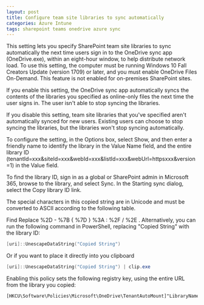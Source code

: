 ```yaml
---
layout: post
title: Configure team site libraries to sync automatically
categories: Azure Intune
tags: sharepoint teams onedrive azure sync
---
```


This setting lets you specify SharePoint team site libraries to sync automatically the next time users sign in to the OneDrive sync app (OneDrive.exe), within an eight-hour window, to help distribute network load. To use this setting, the computer must be running Windows 10 Fall Creators Update (version 1709) or later, and you must enable OneDrive Files On-Demand. This feature is not enabled for on-premises SharePoint sites.

If you enable this setting, the OneDrive sync app automatically syncs the contents of the libraries you specified as online-only files the next time the user signs in. The user isn't able to stop syncing the libraries.

If you disable this setting, team site libraries that you've specified aren't automatically synced for new users. Existing users can choose to stop syncing the libraries, but the libraries won't stop syncing automatically.

To configure the setting, in the Options box, select Show, and then enter a friendly name to identify the library in the Value Name field, and the entire library ID (tenantId=xxx&siteId=xxx&webId=xxx&listId=xxx&webUrl=httpsxxx&version=1) in the Value field.

To find the library ID, sign in as a global or SharePoint admin in Microsoft 365, browse to the library, and select Sync. In the Starting sync dialog, select the Copy library ID link.


The special characters in this copied string are in Unicode and must be converted to ASCII according to the following table.

Find	Replace
%2D	-
%7B	{
%7D	}
%3A	:
%2F	/
%2E	.
Alternatively, you can run the following command in PowerShell, replacing "Copied String" with the library ID:

```powershell
[uri]::UnescapeDataString("Copied String")
```
Or if you want to place it directly into you clipboard

```powershell
[uri]::UnescapeDataString("Copied String") | clip.exe
```

Enabling this policy sets the following registry key, using the entire URL from the library you copied:

```
[HKCU\Software\Policies\Microsoft\OneDrive\TenantAutoMount]"LibraryName"="LibraryID"
```